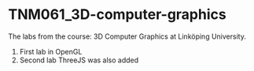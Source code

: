 # TNM061_3D-computer-graphics
The labs from the course: 3D Computer Graphics at Linköping University.

1. First lab in OpenGL
2. Second lab ThreeJS was also added
